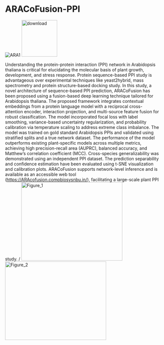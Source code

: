 # ARACoFusion-PPI

![ARA1](https://github.com/user-attachments/assets/1536e22f-64c3-469f-a281-f5cc29c6e004)
<img width="116" height="119" alt="download" src="https://github.com/user-attachments/assets/2677a878-69ee-46d2-a519-221db5b97dbe">

Understanding the protein-protein interaction (PPI) network in Arabidopsis thaliana is critical for elucidating the molecular basis of plant growth, development, and stress response. Protein sequence-based PPI study is advantageous over experimental techniques like yeast2hybrid, mass spectrometry and protein structure-based docking study. In this study, a novel architecture of sequence-based PPI prediction, ARACoFusion has been proposed using a fusion-based deep learning technique tailored for Arabidopsis thaliana. The proposed framework integrates contextual embeddings from a protein language model with a reciprocal cross-attention encoder, interaction projection, and multi-source feature fusion for robust classification. The model incorporated focal loss with label smoothing, variance-based uncertainty regularization, and probability calibration via temperature scaling to address extreme class imbalance. The model was trained on gold standard Arabidopsis PPIs and validated using stratified splits and a true network dataset. The performance of the model outperforms existing plant-specific models across multiple metrics, achieving high precision-recall area (AUPRC), balanced accuracy, and Matthew’s correlation coefficient (MCC). Cross-species generalizability was demonstrated using an independent PPI dataset. The prediction separability and confidence estimation have been evaluated using t-SNE visualization and calibration plots. ARACoFusion supports network-level inference and is available as an accessible web tool (https://ARAcofusion.compbiosysnbu.in/), facilitating a large-scale plant PPI study.
/
<img width="330" height="255" alt="Figure_1" src="https://github.com/user-attachments/assets/a6630960-8a42-45cc-bcd8-dfa81da6aeb0" >
<img width="330" height="255" alt="Figure_2" src="https://github.com/user-attachments/assets/07601c22-9009-48b4-a366-fbd3ce9f23e1" >


